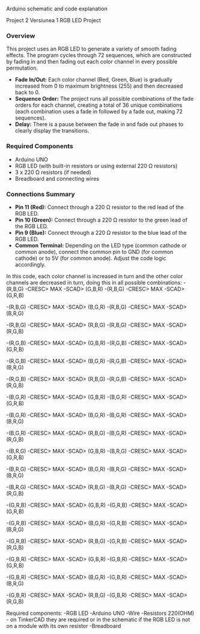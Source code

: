 Arduino schematic and code explanation

Project 2 Versiunea 1
RGB LED Project

### Overview

This project uses an RGB LED to generate a variety of smooth fading effects. The program cycles through 72 sequences, which are constructed by fading in and then fading out each color channel in every possible permutation.

- **Fade In/Out:** Each color channel (Red, Green, Blue) is gradually increased from 0 to maximum brightness (255) and then decreased back to 0.
- **Sequence Order:** The project runs all possible combinations of the fade orders for each channel, creating a total of 36 unique combinations (each combination uses a fade in followed by a fade out, making 72 sequences).
- **Delay:** There is a pause between the fade in and fade out phases to clearly display the transitions.

### Required Components

- Arduino UNO
- RGB LED (with built-in resistors or using external 220 Ω resistors)
- 3 x 220 Ω resistors (if needed)
- Breadboard and connecting wires

### Connections Summary

- **Pin 11 (Red):** Connect through a 220 Ω resistor to the red lead of the RGB LED.
- **Pin 10 (Green):** Connect through a 220 Ω resistor to the green lead of the RGB LED.
- **Pin 9 (Blue):** Connect through a 220 Ω resistor to the blue lead of the RGB LED.
- **Common Terminal:** Depending on the LED type (common cathode or common anode), connect the common pin to GND (for common cathode) or to 5V (for common anode). Adjust the code logic accordingly.

In this code, each color channel is increased in turn and the other color channels are decreased in turn, doing this in all possible combinations:
-(R,B,G) -CRESC> MAX -SCAD> (G,B,R) -(R,B,G) -CRESC> MAX -SCAD> (G,R,B)

-(R,B,G) -CRESC> MAX -SCAD> (B,G,R) -(R,B,G) -CRESC> MAX -SCAD> (B,R,G)

-(R,B,G) -CRESC> MAX -SCAD> (R,B,G) -(R,B,G) -CRESC> MAX -SCAD> (R,G,B)

-(R,G,B) -CRESC> MAX -SCAD> (G,B,R) -(R,G,B) -CRESC> MAX -SCAD> (G,R,B)

-(R,G,B) -CRESC> MAX -SCAD> (B,G,R) -(R,G,B) -CRESC> MAX -SCAD> (B,R,G) 

-(R,G,B) -CRESC> MAX -SCAD> (R,B,G) -(R,G,B) -CRESC> MAX -SCAD> (R,G,B)

-(B,G,R) -CRESC> MAX -SCAD> (G,B,R) -(B,G,R) -CRESC> MAX -SCAD> (G,R,B)

-(B,G,R) -CRESC> MAX -SCAD> (B,G,R) -(B,G,R) -CRESC> MAX -SCAD> (B,R,G) 

-(B,G,R) -CRESC> MAX -SCAD> (R,B,G) -(B,G,R) -CRESC> MAX -SCAD> (R,G,B)

-(B,R,G) -CRESC> MAX -SCAD> (G,B,R) -(B,R,G) -CRESC> MAX -SCAD> (G,R,B)

-(B,R,G) -CRESC> MAX -SCAD> (B,G,R) -(B,R,G) -CRESC> MAX -SCAD> (B,R,G) 

-(B,R,G) -CRESC> MAX -SCAD> (R,B,G) -(B,R,G) -CRESC> MAX -SCAD> (R,G,B)

-(G,R,B) -CRESC> MAX -SCAD> (G,B,R) -(G,R,B) -CRESC> MAX -SCAD> (G,R,B)

-(G,R,B) -CRESC> MAX -SCAD> (B,G,R) -(G,R,B) -CRESC> MAX -SCAD> (B,R,G)

-(G,R,B) -CRESC> MAX -SCAD> (R,B,G) -(G,R,B) -CRESC> MAX -SCAD> (R,G,B)

-(G,B,R) -CRESC> MAX -SCAD> (G,B,R) -(G,B,R) -CRESC> MAX -SCAD> (G,R,B)

-(G,B,R) -CRESC> MAX -SCAD> (B,G,R) -(G,B,R) -CRESC> MAX -SCAD> (B,R,G) 

-(G,B,R) -CRESC> MAX -SCAD> (R,B,G) -(G,B,R) -CRESC> MAX -SCAD> (R,G,B)

Required components:
-RGB LED
-Arduino UNO
-Wire
-Resistors 220(OHM) - on TinkerCAD they are required or in the schematic if the RGB LED is not on a module with its own resistor
-Breadboard
